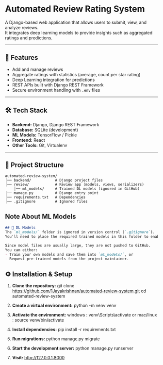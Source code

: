 # Automated Review Rating System

A Django-based web application that allows users to submit, view, and analyze reviews.  
It integrates deep learning models to provide insights such as aggregated ratings and predictions.

---

## 🚀 Features
- Add and manage reviews
- Aggregate ratings with statistics (average, count per star rating)
- Deep Learning integration for predictions
- REST APIs built with Django REST Framework
- Secure environment handling with `.env` files

---

## 🛠 Tech Stack
- **Backend:** Django, Django REST Framework
- **Database:** SQLite (development) 
- **ML Models:** TensorFlow / Pickle
- **Frontend:** React 
- **Other Tools:** Git, Virtualenv

---

## 📂 Project Structure

```
automated-review-system/
│── backend/           # Django project files
│── review/            # Review app (models, views, serializers)
    │── ml_models/     # Trained DL models (ignored in GitHub)
│── manage.py          # Django entry point
│── requirements.txt   # Dependencies
│── .gitignore         # Ignored files

```

## Note About ML Models
```markdown
## 🔮 DL Models
The `ml_models/` folder is ignored in version control (`.gitignore`).  
You’ll need to place the required trained models in this folder to enable ML-based predictions.  

Since model files are usually large, they are not pushed to GitHub.  
You can either:
- Train your own models and save them into `ml_models/`, or  
- Request pre-trained models from the project maintainer.  
```

## ⚙️ Installation & Setup

1. **Clone the repository:**
   git clone https://github.com/1Jayakrishnan/automated-review-system.git
   cd automated-review-system

2. **Create a virtual environment:**
   python -m venv venv
   
3. **Activate the environment:**
   windows : venv\Scripts\activate or
   mac/linux : source venv/bin/activate

4. **Install dependencies:**
   pip install -r requirements.txt

5. **Run migrations:**
   python manage.py migrate

6. **Start the development server:**
   python manage.py runserver

7. **Visit:**
   http://127.0.0.1:8000
